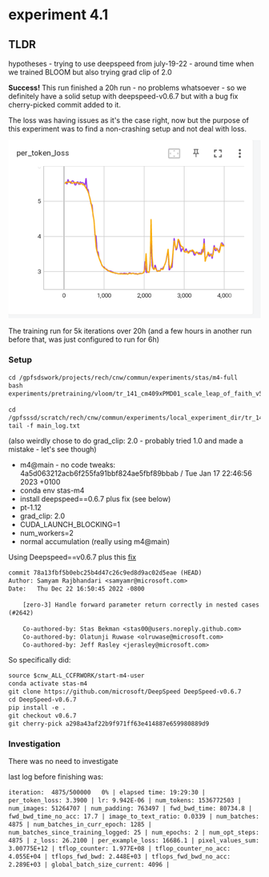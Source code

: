 # experiment 4.1


## TLDR

hypotheses - trying to use deepspeed from july-19-22 - around time when we trained BLOOM but also trying grad clip of 2.0

**Success!** This run finished a 20h run - no problems whatsoever - so we definitely have a solid setup with deepspeed-v0.6.7 but with a bug fix cherry-picked commit added to it.

The loss was having issues as it's the case right, now but the purpose of this experiment was to find a non-crashing setup and not deal with loss.

![loss.png](loss.png)

The training run for 5k iterations over 20h (and a few hours in another run before that, was just configured to run for 6h)


### Setup

```
cd /gpfsdswork/projects/rech/cnw/commun/experiments/stas/m4-full
bash experiments/pretraining/vloom/tr_141_cm409xPMD01_scale_leap_of_faith_v5_num_workers_04/01_launch.sh

cd /gpfsssd/scratch/rech/cnw/commun/experiments/local_experiment_dir/tr_141_cm409xPMD01_scale_leap_of_faith_v5_num_workers_04/logs
tail -f main_log.txt
```


(also weirdly chose to do grad_clip: 2.0 - probably tried 1.0 and made a mistake - let's see though)

- m4@main - no code tweaks: 4a5d063212acb6f255fa91bbf824ae5fbf89bbab / Tue Jan 17 22:46:56 2023 +0100
- conda env stas-m4
- install deepspeed==0.6.7 plus fix (see below)
- pt-1.12
- grad_clip: 2.0
- CUDA_LAUNCH_BLOCKING=1
- num_workers=2
- normal accumulation (really using m4@main)


Using Deepspeed==v0.6.7 plus this [fix](https://github.com/microsoft/DeepSpeed/pull/2642)
```
commit 78a13fbf5b0ebc25b4d47c26c9ed8d9ac02d5eae (HEAD)
Author: Samyam Rajbhandari <samyamr@microsoft.com>
Date:   Thu Dec 22 16:50:45 2022 -0800

    [zero-3] Handle forward parameter return correctly in nested cases (#2642)

    Co-authored-by: Stas Bekman <stas00@users.noreply.github.com>
    Co-authored-by: Olatunji Ruwase <olruwase@microsoft.com>
    Co-authored-by: Jeff Rasley <jerasley@microsoft.com>
```

So specifically did:
```
source $cnw_ALL_CCFRWORK/start-m4-user
conda activate stas-m4
git clone https://github.com/microsoft/DeepSpeed DeepSpeed-v0.6.7
cd DeepSpeed-v0.6.7
pip install -e .
git checkout v0.6.7
git cherry-pick a298a43af22b9f971ff63e414887e659980889d9
```

### Investigation

There was no need to investigate

last log before finishing was:
```
iteration:  4875/500000   0% | elapsed time: 19:29:30 | per_token_loss: 3.3900 | lr: 9.942E-06 | num_tokens: 1536772503 | num_images: 51264707 | num_padding: 763497 | fwd_bwd_time: 80734.8 | fwd_bwd_time_no_acc: 17.7 | image_to_text_ratio: 0.0339 | num_batches: 4875 | num_batches_in_curr_epoch: 1285 | num_batches_since_training_logged: 25 | num_epochs: 2 | num_opt_steps: 4875 | z_loss: 26.2100 | per_example_loss: 16686.1 | pixel_values_sum: 3.00775E+12 | tflop_counter: 1.977E+08 | tflop_counter_no_acc: 4.055E+04 | tflops_fwd_bwd: 2.448E+03 | tflops_fwd_bwd_no_acc: 2.289E+03 | global_batch_size_current: 4096 |
```
